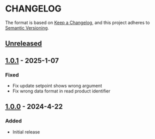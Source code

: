 # CHANGELOG

The format is based on [Keep a Changelog](https://keepachangelog.com/en/1.0.0/),
and this project adheres to [Semantic Versioning](https://semver.org/spec/v2.0.0.html).

## [Unreleased] 

## [1.0.1] - 2025-1-07

### Fixed

- Fix update setpoint shows wrong argument
- Fix wrong data format in read product identifier

## [1.0.0] - 2024-4-22

### Added

- Initial release

[Unreleased]: https://github.com/Sensirion/python-i2c-sfx6xxx/compare/1.0.1...HEAD
[1.0.1]: https://github.com/Sensirion/python-i2c-sfx6xxx/compare/1.0.0...1.0.1
[1.0.0]: https://github.com/Sensirion/python-i2c-sfx6xxx/releases/tag/1.0.0